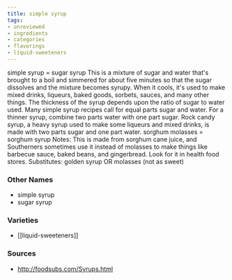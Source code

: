 ```yaml
---
title: simple syrup
tags:
- unreviewed
- ingredients
- categories
- flavorings
- liquid-sweeteners
---
```

simple syrup = sugar syrup This is a mixture of sugar and water that's brought to a boil and simmered for about five minutes so that the sugar dissolves and the mixture becomes syrupy. When it cools, it's used to make mixed drinks, liqueurs, baked goods, sorbets, sauces, and many other things. The thickness of the syrup depends upon the ratio of sugar to water used. Many simple syrup recipes call for equal parts sugar and water. For a thinner syrup, combine two parts water with one part sugar. Rock candy syrup, a heavy syrup used to make some liqueurs and mixed drinks, is made with two parts sugar and one part water. sorghum molasses = sorghum syrup Notes: This is made from sorghum cane juice, and Southerners sometimes use it instead of molasses to make things like barbecue sauce, baked beans, and gingerbread. Look for it in health food stores. Substitutes: golden syrup OR molasses (not as sweet)

### Other Names

* simple syrup
* sugar syrup

### Varieties

* [[liquid-sweeteners]]

### Sources
* http://foodsubs.com/Syrups.html
